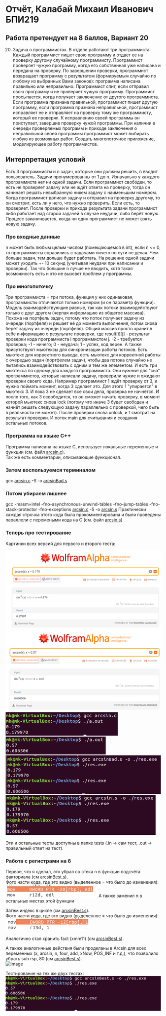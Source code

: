 # Отчёт, Калабай Михаил Иванович БПИ219
## Работа претендует на 8 баллов, Вариант 20

20. Задача о программистах. В отделе работают три программиста. Каждый
программист пишет свою программу и отдает ее на проверку другому случайному программисту. Программист проверяет чужую программу, когда его
собственная уже написана и передана на проверку. По завершении проверки,
программист возвращает программу с результатом (формируемым случайно
по любому из выбранных Вами законов): программа написана правильно или
неправильно. Программист спит, если отправил свою программу и не проверяет чужую программу. Программист просыпается, когда получает заключение от другого программиста. Если программа признана правильной, программист пишет другую программу, если программа признана неправильной,
программист исправляет ее и отправляет на проверку тому же программисту,
который ее проверял. К исправлению своей программы он приступает, завершив проверку чужой программы. При наличии в очереди проверяемых программ и приходе заключения о неправильной своей программы программист
может выбирать любую из возможных работ. Создать многопоточное приложение, моделирующее работу программистов.

## Интерпретация условий

Есть 3 программисты и n задач, которые они должны решить, n вводит пользователь. Задачи пронумерованны от 1 до n. Изначально у каждого программиста нет ни одной задачи. 
Если программист свободен, то есть не проверяет задачу или не ждёт ответа на проверку, тогда он начинает решать невыбранную никем задачу с наименьшим номером.
Когда программист дописал задачу и отправил на проверку другому, то он смотрит, есть ли у него, что нужно проверить. Если есть, то проверяет. После проверки и прихода результата задачи программист либо работает над старой задачей в случае неудачи, либо берёт новую.
Процесс заканичвается, когда ни один программист не может взять новую задачу.

### Про входные данные

n может быть любым целым числом (помещающемся в int), если n <= 0, то программисты справились с задачами ничего по сути не делая. Чем больше задач, тем дольше будет работать. На решение одной задачи может уходить +- 10 секунд (учитывая неудачи при написании и проверки). Так что большие n лучше не вводить, хотя такая возможность есть и это не вызовет проблем у программы.

### Про многопоточку

Три программиста = три потока, функция у них одинаковая, программисты отличаются только номером (и он параметр функции). Модель взаимодействующие равные, так как потоки взаимодействуют только с друг другом (черпая информацию из общегое массива). Похожа на портфель задач, потому что поток получает задачу из очереди (портфеля) и решает её до момента выполнения, потом снова берёт задачу из очереди (портфеля).
Общий массив просто хранит в себе информацию о результате проверки, где result[i][j] - результат проверки кода программиста i программистом j. -2 - требуется проверка; -1 - ничего; 0 - неудача; 1 - успех, код верен.
А также присутствуют мьютексы для синхронизации работы потоков. Есть мьютекс для корректного вывода, есть мьютекс для корректной работы с очередью задач (портфелем задач), чтобы два потока случайно не пытались взаимодействовать с одним и тем же элементом. И есть три мьютекса по одному для каждого программиста. Они нужные для "сна" программистов, которые написали задачу, проверили чужие и ожидают проверки своего кода.
Например программист 1 ждёт проверку от 3, и нужно поймать момент, когда 3 сделает это. Для этого 1 "упирается" в мьютекс 3. И пока 3 не сделает все свои дела, проверка не начнётся. И после того, как 3 освободится, то он сможет начать проверку, в момент которой мьютекс снова lock (потому что иначе 3 будет свободен и начнёт решать следующую задачу параллельно с проверкой, чего быть в реальности не может). После проверки снова unlock, и 1 смотрит на результат проверки.
И поток main для считывания и создания остальных потоков.

### Программа на языке C++

Программа написана на языке C, использует локальные переменные и функции (см. файл [arcsin.c](https://github.com/Kalabay/AVS_IHW03/blob/main/arcsin.c)). \
Так же есть комментарии, описывающие функционал. 

### Затем воспользуемся терминалом

gcc [arcsin.c](https://github.com/Kalabay/AVS_IHW03/blob/main/arcsin.c) -S -o [arcsinBad.s](https://github.com/Kalabay/AVS_IHW03/blob/main/arcsinBad.s)

### Потом убираем лишнее

gcc -masm=intel -fno-asynchronous-unwind-tables -fno-jump-tables -fno-stack-protector -fno-exceptions [arcsin.c](https://github.com/Kalabay/AVS_IHW03/blob/main/arcsin.c) -S -o [arcsin.s](https://github.com/Kalabay/AVS_IHW03/blob/main/arcsin.s)
Практически каждая строчка этого кода была прокомментирована и были проведены параллели с перемеными кода на С (см. файл [arcsin.s](https://github.com/Kalabay/AVS_IHW03/blob/main/arcsin.s))

### Теперь про тестирование

Картинки всех версий для первого и второго теста: 

![Build Status](https://github.com/Kalabay/AVS_IHW03/blob/main/images/w1.png)
![Build Status](https://github.com/Kalabay/AVS_IHW03/blob/main/images/w2.png)
![Build Status](https://github.com/Kalabay/AVS_IHW03/blob/main/images/p1.png)
![Build Status](https://github.com/Kalabay/AVS_IHW03/blob/main/images/p2.png)
![Build Status](https://github.com/Kalabay/AVS_IHW03/blob/main/images/p3.png)
![Build Status](https://github.com/Kalabay/AVS_IHW03/blob/main/images/p4.png)

Эти и остальные тесты доступны в папке tests (.in -> сам тест, .out -> правильный ответ на тест). 

### Работа с регистрами на 6

Первое, что я сделал, это убрал со стека n в функции подсчёта факториала (см [arcsinBest.s](https://github.com/Kalabay/AVS_IHW03/blob/main/arcsinBest.s)).\
Фото части кода, где это видно (выделенное = что было до изменения):\
![Build Status](https://github.com/Kalabay/AVS_IHW03/blob/main/images/r1.jpg)
А также заменил n в остальных местах этой функции

Затем индекс в цикле (см [arcsinBest.s](https://github.com/Kalabay/AVS_IHW03/blob/main/arcsinBest.s)).\
Фото части кода, где это видно (выделенное = что было до изменения):\
![Build Status](https://github.com/Kalabay/AVS_IHW03/blob/main/images/r2.png)

Аналогично стал хранить fact (xmm11) (см [arcsinBest.s](https://github.com/Kalabay/AVS_IHW03/blob/main/arcsinBest.s)).

А также аналогичные действия были проделаны в Arcsin для всех переменных (x, arcsin, n, four, add, xNow, POS_INF и т.д.), что позволило убрать sub rsp, 80 (см [arcsinBest.s](https://github.com/Kalabay/AVS_IHW03/blob/main/arcsinBest.s)).\
<img width="182" alt="image" src="https://user-images.githubusercontent.com/90344366/204154412-c5111112-17bd-4858-be7f-e4d3b9bbc60c.png">

Тестирование на тех же двух тестах:\
![Build Status](https://github.com/Kalabay/AVS_IHW03/blob/main/images/end.png)
